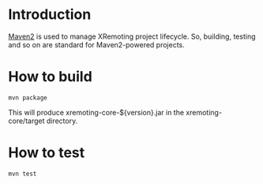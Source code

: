# Introduction #

[Maven2](http://maven.apache.org/) is used to manage XRemoting project lifecycle. So, building, testing and so on are standard for Maven2-powered projects.

# How to build #

```
mvn package
```

This will produce xremoting-core-${version}.jar in the xremoting-core/target directory.

# How to test #

```
mvn test
```
